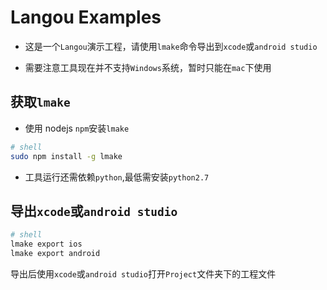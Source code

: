 Langou Examples
===============

* 这是一个`Langou`演示工程，请使用`lmake`命令导出到`xcode`或`android studio`

* 需要注意工具现在并不支持`Windows`系统，暂时只能在`mac`下使用

## 获取`lmake`

* 使用 nodejs `npm`安装`lmake`


```sh
# shell
sudo npm install -g lmake

```

* 工具运行还需依赖`python`,最低需安装`python2.7`

## 导出`xcode`或`android studio`

```sh
# shell
lmake export ios
lmake export android
```

导出后使用`xcode`或`android studio`打开`Project`文件夹下的工程文件

